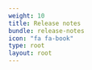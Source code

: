 ```yaml
---
weight: 10
title: Release notes
bundle: release-notes
icon: "fa fa-book"
type: root
layout: root
---
```

